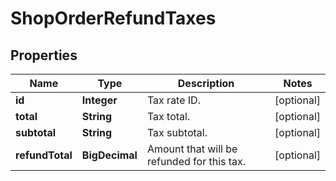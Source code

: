 

# ShopOrderRefundTaxes


## Properties

Name | Type | Description | Notes
------------ | ------------- | ------------- | -------------
**id** | **Integer** | Tax rate ID. |  [optional]
**total** | **String** | Tax total. |  [optional]
**subtotal** | **String** | Tax subtotal. |  [optional]
**refundTotal** | **BigDecimal** | Amount that will be refunded for this tax. |  [optional]



